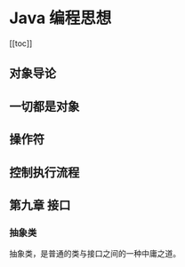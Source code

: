 # Java 编程思想

[[toc]]

## 对象导论

## 一切都是对象

## 操作符

## 控制执行流程

## 第九章  接口

### 抽象类

抽象类，是普通的类与接口之间的一种中庸之道。

